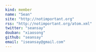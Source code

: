 ```yaml
---
kind: member
name: "Sean"
site: "http://notimportant.org"
rss: "http://notimportant.org/atom.xml"
twitter: "seansay"
douban: "xiaosong"
github: "seansay"
email: "iseansay@gmail.com"
---
```


